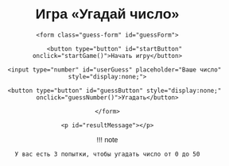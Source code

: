 # Игра «Угадай число»


<style>

    body {

        font-family: Arial, sans-serif;

        text-align: center;

        margin-top: 50px;

    }


    .container {

        max-width: 600px;

        margin: 0 auto;

    }


    .game-message {

        margin: 20px 0;

    }


    .guess-form {

        margin: 20px 0;

        display: flex; /* Используем flexbox для размещения элементов */

        flex-direction: column; /* Располагаем элементы по вертикали */

        align-items: center; /* Центрируем элементы по горизонтали */

    }


    .guess-form input {

        padding: 10px;

        width: 100%;

        max-width: 300px; /* Ограничиваем максимальную ширину до 300px */

        font-size: 18px;

        border: 2px solid #007BFF;

        border-radius: 5px;

        background-color: #f8f9fa;

        box-shadow: 2px 2px 5px rgba(0, 0, 0, 0.1);

        transition: border-color 0.3s;

    }


    .guess-form input:focus {

        border-color: #0056b3;

        outline: none;

    }


    .guess-form button {

        padding: 10px 20px;

        background-color: #007BFF;

        color: white;

        border: none;

        border-radius: 5px; /* Скругленные углы кнопки */

        cursor: pointer;

        font-size: 18px;

        min-width: 150px; /* Минимальная ширина кнопки */

        margin: 5px; /* Отступ между кнопками */

        transition: background-color 0.3s; /* Плавный переход цвета фона */

    }


    .guess-form button:hover {

        background-color: #0056b3;

    }

</style>


<div class="container">

    <form class="guess-form" id="guessForm">

        <button type="button" id="startButton" onclick="startGame()">Начать игру</button>

        <input type="number" id="userGuess" placeholder="Ваше число" style="display:none;">

        <button type="button" id="guessButton" style="display:none;" onclick="guessNumber()">Угадать</button>

    </form>

    <p id="resultMessage"></p>

</div>


<script>

    let randomNumber;

    let attempts = 0;

    const maxAttempts = 3;


    function startGame() {

        randomNumber = Math.floor(Math.random() * 51); // Генерация случайного числа от 0 до 50

        attempts = 0; // Сбрасываем количество попыток

        document.getElementById('startButton').style.display = 'none';

        document.getElementById('userGuess').style.display = 'inline';

        document.getElementById('guessButton').style.display = 'inline';

    }


    function guessNumber() {

        const guess = parseInt(document.getElementById('userGuess').value);

        attempts++; // Увеличиваем счетчик попыток


        if (guess === randomNumber) {

            document.getElementById('resultMessage').innerText = 'Успех! Вы угадали число ' + randomNumber + '!';

            resetGame();

        } else {

            const remainingAttempts = maxAttempts - attempts;

            if (remainingAttempts > 0) {

                if (guess < randomNumber) {

                    document.getElementById('resultMessage').innerText = `Потрачено! Загаданное число больше, чем ${guess}. Осталось ${remainingAttempts} попыток.`;

                } else {

                    document.getElementById('resultMessage').innerText = `Потрачено! Загаданное число меньше, чем ${guess}. Осталось ${remainingAttempts} попыток.`;

                }
                

            } else {

                document.getElementById('resultMessage').innerText = 'Игра окончена! Правильное число было ' + randomNumber + '.';

                resetGame();

            }

        }

    }
    
    function resetGame() {

        document.getElementById('userGuess').style.display = 'none';

        document.getElementById('guessButton').style.display = 'none';

        document.getElementById('startButton').style.display = 'inline';

        document.getElementById('startButton').innerText = 'Начать игру снова';

    }
</script>


!!! note

    У вас есть 3 попытки, чтобы угадать число от 0 до 50